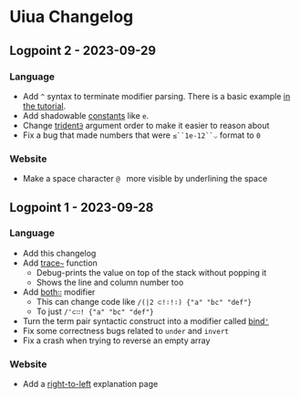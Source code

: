 # Uiua Changelog

## Logpoint 2 - 2023-09-29
### Language
- Add `^` syntax to terminate modifier parsing. There is a basic example [in the tutorial](http://uiua.org/docs/functions#terminating-modifiers).
- Add shadowable [constants](https://uiua.org/docs/constants) like `e`.
- Change [trident`∋`](https://uiua.org/docs/trident) argument order to make it easier to reason about
- Fix a bug that made numbers that were `≤``1e-12``⌵` format to `0`
### Website
- Make a space character `@ ` more visible by underlining the space

## Logpoint 1 - 2023-09-28
### Language
- Add this changelog
- Add [trace`~`](https://uiua.org/docs/trace) function
  - Debug-prints the value on top of the stack without popping it
  - Shows the line and column number too
- Add [both`∷`](https://uiua.org/docs/both) modifier
  - This can change code like `/(|2 ⊂!∶!∶) {"a" "bc" "def"}`
  - To just `/'⊂∷! {"a" "bc" "def"}`
- Turn the term pair syntactic construct into a modifier called [bind`'`](https://uiua.org/docs/bind)
- Fix some correctness bugs related to `under` and `invert`
- Fix a crash when trying to reverse an empty array
### Website
- Add a [right-to-left](https://uiua.org/rtl) explanation page
